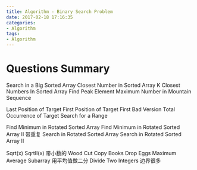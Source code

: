 ```yaml
---
title: Algorithm - Binary Search Problem
date: 2017-02-18 17:16:35
categories: 
- Algorithm
tags: 
- Algorithm
---
```


<!--more-->

# Questions Summary
Search in a Big Sorted Array
Closest Number in Sorted Array
K Closest Numbers In Sorted Array
Find Peak Element
Maximum Number in Mountain Sequence

Last Position of Target
First Position of Target
First Bad Version
Total Occurrence of Target
Search for a Range

Find Minimum in Rotated Sorted Array
Find Minimum in Rotated Sorted Array II 带重复
Search in Rotated Sorted Array
Search in Rotated Sorted Array II

Sqrt(x)
SqrtII(x) 带小数的
Wood Cut
Copy Books
Drop Eggs
Maximum Average Subarray 用平均值做二分
Divide Two Integers 边界很多


